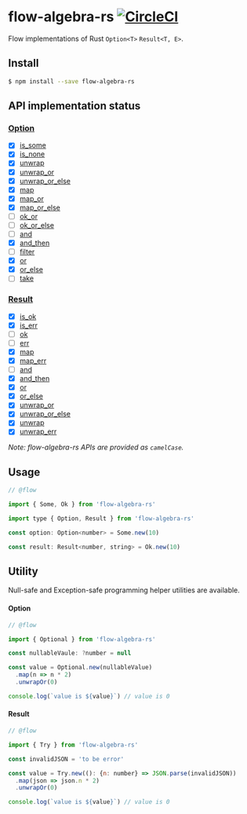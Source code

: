 # flow-algebra-rs [![CircleCI](https://circleci.com/gh/tmtmtoo/flow-algebra-rs/tree/develop.svg?style=shield&circle-token=368f268c7a575e9df457ef82b3071ead8082e263)](https://circleci.com/gh/tmtmtoo/flow-algebra-rs/tree/develop)

Flow implementations of Rust `Option<T>` `Result<T, E>`.

## Install
```sh
$ npm install --save flow-algebra-rs
```

## API implementation status
### [Option](https://doc.rust-lang.org/stable/std/option/)
- [x] [is_some](https://doc.rust-lang.org/std/option/enum.Option.html#method.is_some)
- [x] [is_none](https://doc.rust-lang.org/std/option/enum.Option.html#method.is_none)
- [x] [unwrap](https://doc.rust-lang.org/std/option/enum.Option.html#method.unwrap)
- [x] [unwrap_or](https://doc.rust-lang.org/std/option/enum.Option.html#method.unwrap_or)
- [x] [unwrap_or_else](https://doc.rust-lang.org/std/option/enum.Option.html#method.unwrap_or_else)
- [x] [map](https://doc.rust-lang.org/std/option/enum.Option.html#method.map)
- [x] [map_or](https://doc.rust-lang.org/std/option/enum.Option.html#method.map_or)
- [x] [map_or_else](https://doc.rust-lang.org/std/option/enum.Option.html#method.map_or_else)
- [ ] [ok_or](https://doc.rust-lang.org/std/option/enum.Option.html#method.ok_or)
- [ ] [ok_or_else](https://doc.rust-lang.org/std/option/enum.Option.html#method.ok_or_else)
- [ ] [and](https://doc.rust-lang.org/std/option/enum.Option.html#method.and)
- [x] [and_then](https://doc.rust-lang.org/std/option/enum.Option.html#method.and_then)
- [ ] [filter](https://doc.rust-lang.org/std/option/enum.Option.html#method.filter)
- [x] [or](https://doc.rust-lang.org/std/option/enum.Option.html#method.or)
- [x] [or_else](https://doc.rust-lang.org/std/option/enum.Option.html#method.or_else)
- [ ] [take](https://doc.rust-lang.org/std/option/enum.Option.html#method.take)

### [Result](https://doc.rust-lang.org/stable/std/result/)
- [x] [is_ok](https://doc.rust-lang.org/std/result/enum.Result.html#method.is_ok)
- [x] [is_err](https://doc.rust-lang.org/std/result/enum.Result.html#method.is_err)
- [ ] [ok](https://doc.rust-lang.org/std/result/enum.Result.html#method.ok)
- [ ] [err](https://doc.rust-lang.org/std/result/enum.Result.html#method.err)
- [x] [map](https://doc.rust-lang.org/std/result/enum.Result.html#method.map)
- [x] [map_err](https://doc.rust-lang.org/std/result/enum.Result.html#method.map_err)
- [ ] [and](https://doc.rust-lang.org/std/result/enum.Result.html#method.and)
- [x] [and_then](https://doc.rust-lang.org/std/result/enum.Result.html#method.and_then)
- [x] [or](https://doc.rust-lang.org/std/result/enum.Result.html#method.or)
- [x] [or_else](https://doc.rust-lang.org/std/result/enum.Result.html#method.or_else)
- [x] [unwrap_or](https://doc.rust-lang.org/std/result/enum.Result.html#method.unwrap_or)
- [x] [unwrap_or_else](https://doc.rust-lang.org/std/result/enum.Result.html#method.unwrap_or_else)
- [x] [unwrap](https://doc.rust-lang.org/std/result/enum.Result.html#method.unwrap)
- [x] [unwrap_err](https://doc.rust-lang.org/std/result/enum.Result.html#method.unwrap_err)

*Note: flow-algebra-rs APIs are provided as `camelCase`.*

## Usage

```js
// @flow

import { Some, Ok } from 'flow-algebra-rs'

import type { Option, Result } from 'flow-algebra-rs'

const option: Option<number> = Some.new(10)

const result: Result<number, string> = Ok.new(10)
```

## Utility
Null-safe and Exception-safe programming helper utilities are available.

#### Option
```js
// @flow

import { Optional } from 'flow-algebra-rs'

const nullableVaule: ?number = null

const value = Optional.new(nullableValue)
  .map(n => n * 2)
  .unwrapOr(0)

console.log(`value is ${value}`) // value is 0
```

#### Result
```js
// @flow

import { Try } from 'flow-algebra-rs'

const invalidJSON = 'to be error'

const value = Try.new((): {n: number} => JSON.parse(invalidJSON))
  .map(json => json.n * 2)
  .unwrapOr(0)

console.log(`value is ${value}`) // value is 0
```
